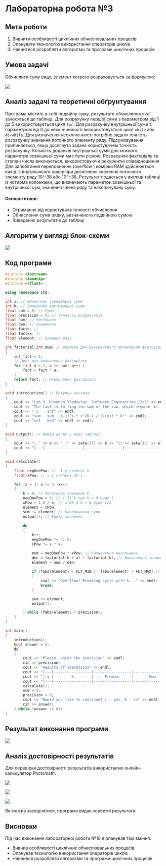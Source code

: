 # Лабораторна робота №3

## Мета роботи

1. Вивчити особливості циклічних обчислювальних процесів
2. Опанувати технологію використання операторів циклів
3. Навчитися розробляти алгоритми та програми циклічних процесів

## Умова задачі

Обчислити суму ряду, елемент котрого розраховується за формулою:

![](images/lab_3/task.jpeg)

## Аналіз задачі та теоретичні обґрунтування

Програма містить в собі подвійну суму, результати обчислення якої заносяться до таблиці. Для розрахунку першої суми з параметром від 1 до 5 використовується цикл `for`. Для розрахунку внутрішньої суми з параметром від 0 до нескінченності використовується цикл `while` або `do-while`. Для визначення нескінченності потрібно задати точність розрахунку значення поточного элементу ряду. Підсумовування припиняється, якщо досягнута задана користувачем точність розрахунку. Кількість доданків внутрішньої суми для кожного параметра зовнішньої суми має бути різною. Розрахунок факторіалу та степені числа виконується, використовуючи рекурентні співвідношення. Для запобігання переповнення (overflow ) комірки RAM здійснюється вихід із внутрішнього циклу при досягненні значення поточного элементу ряду 10^-38 або 10^+38. Результат подається  у вигляді таблиці із чотирма колонками, що визначають параметри зовнішньої та внутрішньої сум, значення члена ряду та накопичувану суму.

#### Основні етапи:

  - Отримання від користувача точності обчислення
  - Обчислення суми рядку, визначеного подвійною сумою
  - Виведення результатів до таблиці

## Алгоритм у вигляді блок-схеми

![](images/lab_3/scheme.jpeg)

## Код програми

```cpp
#include <iostream>
#include <iomanip>
#include <cfloat>

using namespace std;

int x; // Визначник зовнішньої суми
int k; // Визначник внутрішньої суми
float sum = 0; // Сума
float precision = 0; // Точність розрахунків
float num; // Чисельник
float den; // Знаменник
float factk; //
float factkx; //
float element; // Елемент ряду

int factorial(int num) // Формула для рекурентного обчислення факторіала
{
	int fact = 1;
	// Цикл для визначення факторіалу
	for (int a = 1; a <= num; a++) {
		fact = fact * a;
	}
	return fact; // Повернення факторіала
}

void introduction() // Вступна частина
{
	cout << "Lab 3. Husenko Vladyslav. Software Engineering 12/2" << endl;
	cout << "The task is to fing the sum of the row, which element is found by a given formula" << endl << endl;
	cout << " 5    inf" << endl;
	cout << "sum   sum   (-1)^k * x^2k-1 / (k+x)! * k!" << endl;
	cout << "x=1   k=0" << endl << endl;
}

void output() // Вивід даних у виді таблиці
{
	cout << "| " << x << " |" << setw(17) << k << "|" << setw(17) << element << "|" << setw(17) << sum << "|" << endl;
	cout << "|---|-----------------|-----------------|-----------------|" << endl;
}

void calculate()
{
	float negOnePow; // -1 у степені k
	float xPow; // x у степені 2k-1

	for (x = 1; x <= 5; x++)
	{
		k = 0; // Початкове значення k
		negOnePow = 1; // (-1)^k при k = 0 буде 1
		xPow = 1.0 / x; // x^2k-1 k = 0 буде 1/x
		element = xPow;
		sum += element; // Накопичення суми
		output(); // Вивід значення
		
		do
		{
			k++; 
			negOnePow *= -1.0;
			xPow *= x * x;	

			num = negOnePow * xPow; // Визначення чисельника
			den = factorial(k + x) * factorial(k); // Визначення знаменника
			element = num / den; 
			
			if (fabs(element) < FLT_MIN || fabs(element) > FLT_MAX) // Виконати вихід із програми при перевищенні лімітних значень
			{
				cout << "Overflow! Breaking cycle with k..." << endl;
				break;
			}

			sum += element;
			output();

		} while (fabs(element) > precision);
	}
}

int main()
{
	introduction();
	bool answer = 0;
	do
	{
		cout << "Please, enter the precision" << endl;
		cin >> precision;
		cout << "Results of iterations" << endl;
		cout << "|---|-----------------|-----------------|-----------------|" << endl;
		cout << "| x |        k        |     Element     |       Sum       |" << endl;
		cout << "|---|-----------------|-----------------|-----------------|" << endl;
		calculate();
		sum = 0;
		precision = 0;
		cout << "Would you like to continue? 1 - yes, 0 - no" << endl;
		cin >> answer;
	} while (answer != 0);
}
```

## Результат виконання програми 

![](images/lab_3/result.png)

## Аналіз достовірності результатів

Для перевірки достовірності результатів використаємо онлайн-калькулятор Photomath:

![](images/lab_3/check1.png)

![](images/lab_3/check2.png)

![](images/lab_3/check3.png)

Як можна засвідчитися, програма видає коректні результати.

## Висновки 

Під час виконання лабораторної роботи №10 я опанував такі вміння:
- Вивчив особливості циклічних обчислювальних процесів
- Опанував технологію використання операторів циклів
- Навчився розробляти алгоритми та програми циклічних процесів
